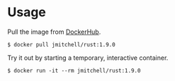 # Usage

Pull the image from
[DockerHub](https://hub.docker.com/r/jmitchell/rust/).

```
$ docker pull jmitchell/rust:1.9.0
```

Try it out by starting a temporary, interactive container.

```
$ docker run -it --rm jmitchell/rust:1.9.0
```
